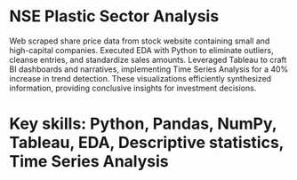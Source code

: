 # NSE Plastic Sector Analysis 
Web scraped share price data from stock website containing small and high-capital companies. Executed EDA with Python to eliminate outliers, cleanse entries, and standardize sales amounts. Leveraged Tableau to craft BI dashboards and narratives, implementing Time Series Analysis for a 40% increase in trend detection. These visualizations efficiently synthesized information, providing conclusive insights for investment decisions.
# Key skills: Python, Pandas, NumPy, Tableau, EDA, Descriptive statistics, Time Series Analysis
